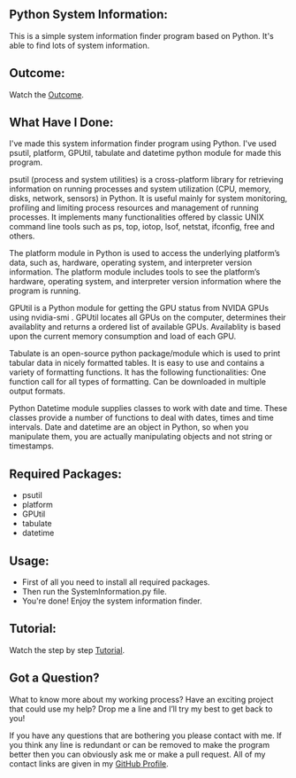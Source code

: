 ## Python System Information:
This is a simple system information finder program based on Python. It's able to find lots of system information.


## Outcome:
Watch the <a href="#">Outcome</a>.


## What Have I Done:
I've made this system information finder program using Python. I've used psutil, platform, GPUtil, tabulate and datetime python module for made this program.

psutil (process and system utilities) is a cross-platform library for retrieving information on running processes and system utilization (CPU, memory, disks, network, sensors) in Python. It is useful mainly for system monitoring, profiling and limiting process resources and management of running processes. It implements many functionalities offered by classic UNIX command line tools such as ps, top, iotop, lsof, netstat, ifconfig, free and others.

The platform module in Python is used to access the underlying platform’s data, such as, hardware, operating system, and interpreter version information. The platform module includes tools to see the platform’s hardware, operating system, and interpreter version information where the program is running.

GPUtil is a Python module for getting the GPU status from NVIDA GPUs using nvidia-smi . GPUtil locates all GPUs on the computer, determines their availablity and returns a ordered list of available GPUs. Availablity is based upon the current memory consumption and load of each GPU.

Tabulate is an open-source python package/module which is used to print tabular data in nicely formatted tables. It is easy to use and contains a variety of formatting functions. It has the following functionalities: One function call for all types of formatting. Can be downloaded in multiple output formats.

Python Datetime module supplies classes to work with date and time. These classes provide a number of functions to deal with dates, times and time intervals. Date and datetime are an object in Python, so when you manipulate them, you are actually manipulating objects and not string or timestamps.


## Required Packages:
- psutil
- platform
- GPUtil
- tabulate
- datetime


## Usage:
- First of all you need to install all required packages. 
- Then run the SystemInformation.py file.
- You're done! Enjoy the system information finder.


## Tutorial:
Watch the step by step <a href="#">Tutorial</a>.


## Got a Question?
What to know more about my working process? Have an exciting project that could use my help? Drop me a line and I’ll try my best to get back to you!

If you have any questions that are bothering you please contact with me. If you think any line is redundant or can be removed to make the program better then you can obviously ask me or make a pull request. All of my contact links are given in my <a href="https://github.com/mdrakibulislam-zero/"> GitHub Profile</a>.
